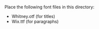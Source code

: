 Place the following font files in this directory:
- Whitney.otf (for titles)
- Wix.ttf (for paragraphs)
